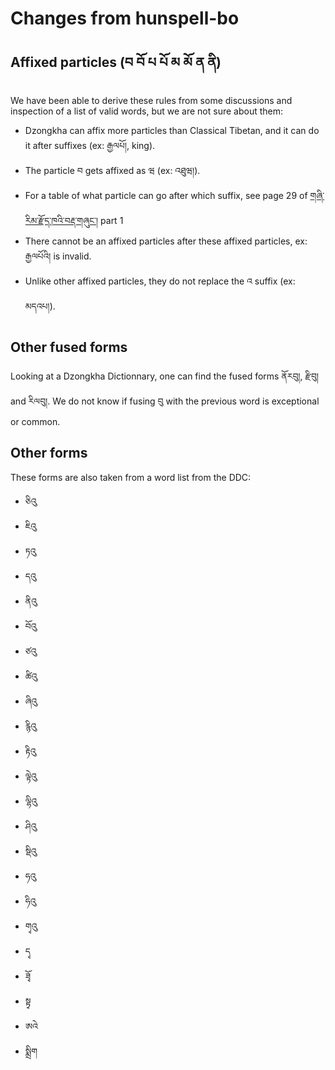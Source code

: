 # Changes from hunspell-bo

## Affixed particles (བ བོ པ པོ མ མོ ན ནི)

We have been able to derive these rules from some discussions and inspection of a list of valid words, but we are not sure about them:

 * Dzongkha can affix more particles than Classical Tibetan, and it can do it after suffixes (ex: རྒྱལཔོ།, king).
 * The particle བ gets affixed as ཝ (ex: འཐུཝ།).
 * For a table of what particle can go after which suffix, see page 29 of [གཞི་རིམ་རྫོད་ཁའི་བརྡ་གཞུང་།](http://www.dzongkha.gov.bt/publications/PDF-publications/Dzongkha_Dazhung_part1.pdf) part 1
 * There cannot be an affixed particles after these affixed particles, ex: རྒྱལཔོའི། is invalid.
 * Unlike other affixed particles, they do not replace the འ suffix (ex: མདའཔ།).

## Other fused forms

Looking at a Dzongkha Dictionnary, one can find the fused forms ནོརབུ།, རྫིབུ། and རིལབུ།. We do not know if fusing བུ with the previous word is exceptional or common.

## Other forms

These forms are also taken from a word list from the DDC:

 * ཅིའུ
 * ཇིའུ
 * ཏའུ
 * དའུ
 * ནིའུ
 * བོའུ
 * ཙའུ
 * ཚིའུ
 * ཞིའུ
 * རྙིའུ
 * རྟིའུ
 * ལྟེའུ
 * ལྷིའུ
 * ཤིའུ
 * སྡིའུ
 * ཧའུ
 * ཧིའུ
 * གྭའུ
 * དྭ
 * ཟྭོ
 * སྟྭ
 * ཨའེ
 * སྨྲིག
